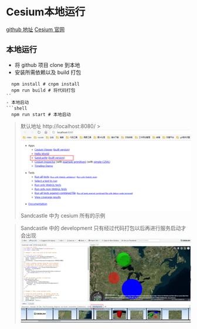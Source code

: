 # Cesium本地运行

[github 地址](https://github.com/CesiumGS/cesium)
[Cesium 官网](https://cesium.com/cesiumjs/)

## 本地运行

- 将 github 项目 clone 到本地
- 安装所需依赖以及 build 打包

````shell
  npm install # cnpm install
  npm run build # 将代码打包
``
- 本地启动
```shell
  npm run start # 本地启动
````

> 默认地址 http://localhost:8080/ > ![启动cesium界面](./img/启动cesium界面.png)
> Sandcastle 中为 cesium 所有的示例

> Sandcastle 中的 development 只有经过代码打包以后再进行服务启动才会出现
> ![sandCastle界面](img/sandCastle界面.png)
